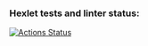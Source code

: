 ### Hexlet tests and linter status:
[![Actions Status](https://github.com/Irina28Ivashko/qa-engineer-project-85/workflows/hexlet-check/badge.svg)](https://github.com/Irina28Ivashko/qa-engineer-project-85/actions)